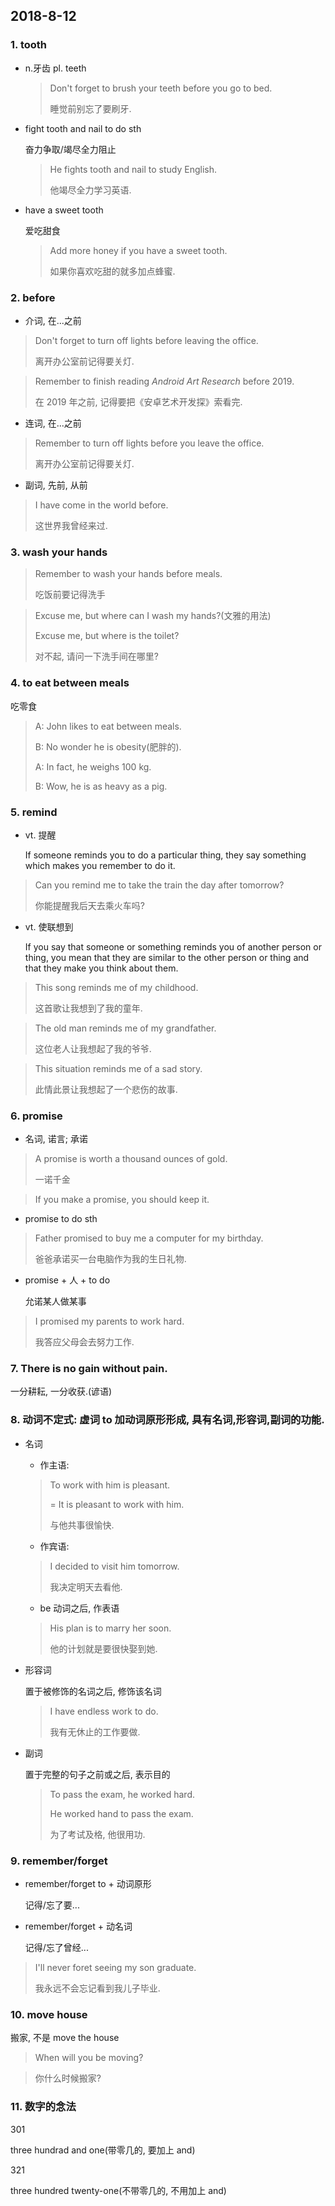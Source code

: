 ## 2018-8-12

### 1. tooth

+ n.牙齿 pl. teeth

	> Don't forget to brush your teeth before you go to bed.
	>
	> 睡觉前别忘了要刷牙.

+ fight tooth and nail to do sth

	奋力争取/竭尽全力阻止

	> He fights tooth and nail to study English.
	> 
	> 他竭尽全力学习英语.

+ have a sweet tooth

	爱吃甜食

	> Add more honey if you have a sweet tooth.
	> 
	> 如果你喜欢吃甜的就多加点蜂蜜.

### 2. before

+ 介词, 在...之前

> Don't forget to turn off lights before leaving the office.
> 
> 离开办公室前记得要关灯.

> Remember to finish reading *Android Art Research* before 2019.
> 
> 在 2019 年之前, 记得要把《安卓艺术开发探》索看完.

+ 连词, 在...之前

> Remember to turn off lights before you leave the office.
> 
> 离开办公室前记得要关灯.

+ 副词, 先前, 从前

> I have come in the world before.
> 
> 这世界我曾经来过.

### 3. wash your hands

> Remember to wash your hands before meals.
> 
> 吃饭前要记得洗手

> Excuse me, but where can I wash my hands?(文雅的用法)
> 
> Excuse me, but where is the toilet?
> 
> 对不起, 请问一下洗手间在哪里?

### 4. to eat between meals

吃零食

> A: John likes to eat between meals.
> 
> B: No wonder he is obesity(肥胖的).
> 
> A: In fact, he weighs 100 kg.
> 
> B: Wow, he is as heavy as a pig.

### 5. remind

+ vt. 提醒

	If someone reminds you to do a particular thing, they say something which makes you remember to do it.

> Can you remind me to take the train the day after tomorrow?
> 
> 你能提醒我后天去乘火车吗?

+ vt. 使联想到

	If you say that someone or something reminds you of another person or thing, you mean that they are similar to the other person or thing and that they make you think about them.

> This song reminds me of my childhood.
> 
> 这首歌让我想到了我的童年.

> The old man reminds me of my grandfather.
>
> 这位老人让我想起了我的爷爷.

> This situation reminds me of a sad story.
> 
> 此情此景让我想起了一个悲伤的故事.

### 6. promise

+ 名词, 诺言; 承诺

> A promise is worth a thousand ounces of gold.
> 
> 一诺千金

> If you make a promise, you should keep it.

+ promise to do sth

> Father promised to buy me a computer for my birthday.
> 
> 爸爸承诺买一台电脑作为我的生日礼物.

+ promise + 人 + to do

	允诺某人做某事

> I promised my parents to work hard.
> 
> 我答应父母会去努力工作.


### 7. There is no gain without pain.

一分耕耘, 一分收获.(谚语)

### 8. 动词不定式: 虚词 to 加动词原形形成, 具有名词,形容词,副词的功能.

+ 名词

	+ 作主语:

	> To work with him is pleasant.
	> 
	> = It is pleasant to work with him.
	> 
	> 与他共事很愉快.

	+ 作宾语:
	
	> I decided to visit him tomorrow.
	> 
	> 我决定明天去看他.

	+ be 动词之后, 作表语

	> His plan is to marry her soon.
	> 
	> 他的计划就是要很快娶到她.

+ 形容词

	置于被修饰的名词之后, 修饰该名词

	> I have endless work to do.
	> 
	> 我有无休止的工作要做.

+ 副词

	置于完整的句子之前或之后, 表示目的

	> To pass the exam, he worked hard.
	>
	> He worked hand to pass the exam.
	>
	> 为了考试及格, 他很用功.

### 9. remember/forget

+ remember/forget to + 动词原形

	记得/忘了要...
		

+ remember/forget + 动名词

	记得/忘了曾经...

> I'll never foret seeing my son graduate.
>
> 我永远不会忘记看到我儿子毕业.

### 10. move house

搬家, 不是 move the house

> When will you be moving?

> 你什么时候搬家?

### 11.  数字的念法

301

three hundrad and one(带零几的, 要加上 and)

321

three hundred twenty-one(不带零几的, 不用加上 and)
